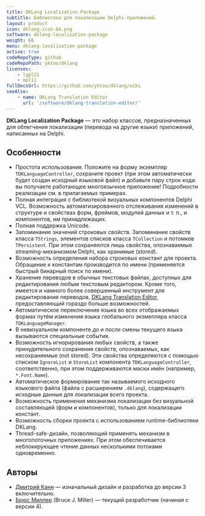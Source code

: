 ```yaml
---
title: DKLang Localization Package
subtitle: Библиотека для локализации Delphi-приложений.
layout: product
icon: dklang-icon-64.png
software: dklang-localization-package
weight: 60
menu: dklang-localization-package
active: true
codeRepoType: github
codeRepoPath: yktoo/dklang
licenses:
    - lgpl21
    - mpl11
fullDocsUrl: https://github.com/yktoo/dklang/wiki
seeAlso:
    - name: DKLang Translation Editor
      url: '/software/dklang-translation-editor/'
---
```


**DKLang Localization Package** — это набор классов, предназначенных для облегчения локализации (перевода на другие языки) приложений, написанных на Delphi.

## Особенности

* Простота использования. Положите на форму экземпляр `TDKLanguageController`, сохраните проект (при этом автоматически будет создан исходный языковой файл) и добавьте пару строк кода: вы получаете работающее многоязычное приложение! Подробности реализации см. в прилагаемых примерах.
* Полная интеграция с библиотекой визуальных компонентов Delphi VCL. Возможность автоматизированного отслеживания изменений в структуре и свойствах форм, фреймов, модулей данных и т.&nbsp;п., и компонентов, им принадлежащих.
* Полная поддержка Unicode.
* Запоминание значений строковых свойств. Запоминание свойств класса `TStrings`, элементов списков класса `TCollection` и потомков `TPersistent`. При этом сохраняются лишь свойства, опознаваемые streaming-механизмом Delphi, как хранимые (*stored*).
* Возможность определения набора строковых констант для проекта. Обращение к константам производится по имени (применяется быстрый бинарный поиск по имени).
* Хранение переводов в обычных текстовых файлах, доступных для редактирования любым текстовым редактором. Кроме того, имеется и намного более совершенный инструмент для редактирования переводов, [DKLang Translation Editor](/software/dklang-translation-editor), предоставляющий гораздо больше возможностей.
* Автоматическое переключение языка во всех отображаемых формах путём изменения языка глобального экзмепляра класса `TDKLanguageManager`.
* В невизуальном компоненте *до* и *после* смены текущего языка вызываются специальные события.
* Возможность игнорирования любых свойств, а также принудительного сохранения свойств, опознаваемых, как несохраняемые (not stored). Эти свойства определяются с помощью списком `IgnoreList` и `StoreList` компонента `TDKLanguageController`, соответственно, при этом поддерживаются маски имён (например, `*.Font.Name`).
* Автоматическое формирование так называемого исходного языкового файла (файла с расширением `.dklang`), содержащего исходные данные для локализации всего проекта.
* Возможность применения механизма локализации без визуальной составляющей (форм и компонентов), только для локализации констант.
* Возможность сборки проекта с использованием runtime-библиотеки DKLang.
* Thread-safe-дизайн, позволяющий применять механизм в многопоточных приложениях. При этом обеспечивается неблокирующее чтение данных несколькими потоками одновременно.

## Авторы

* [Дмитрий Канн](https://yktoo.com/) — изначальный дизайн и разработка до версии 3 включительно.
* [Брюс Миллер](http://rules-of-thumb.com/) (Bruce J. Miller) — текущий разработчик (начиная с версии 4).
